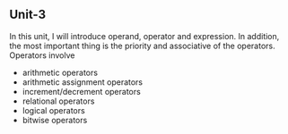 ## Unit-3
In this unit, I will introduce operand, operator and expression. In addition, the most important thing is the priority and associative of the operators.
Operators involve 
 * arithmetic operators 
 * arithmetic assignment operators
 * increment/decrement operators
 * relational operators
 * logical operators
 * bitwise operators
